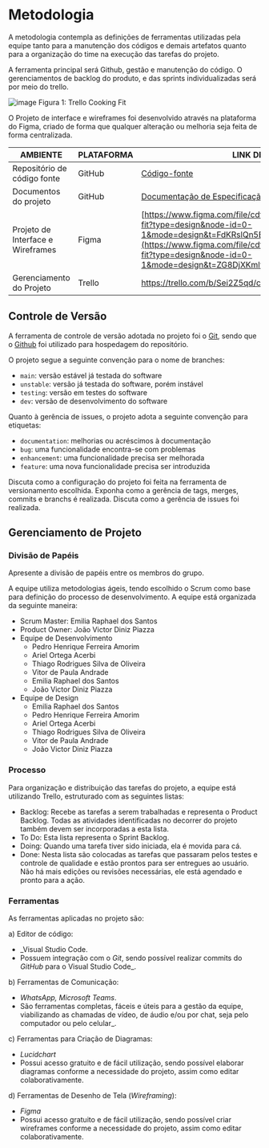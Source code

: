 
# Metodologia



A metodologia contempla as definições de ferramentas utilizadas pela equipe tanto para a manutenção dos códigos e demais artefatos quanto para a organização do time na execução das tarefas do projeto.

A ferramenta principal será Github, gestão e manutenção do código. O gerenciamentos de backlog do produto, e das sprints individualizadas será por meio do trello.

![image](https://github.com/ICEI-PUC-Minas-PMV-ADS/pmv-ads-2024-1-e2-proj-int-t7-grupo_cooking_fitt/assets/144388125/ae1eb064-bed4-4e2d-b80c-42df17093608)
Figura 1: Trello Cooking Fit

 O Projeto de interface e wireframes foi desenvolvido através na plataforma do Figma, criado de forma que qualquer alteração ou melhoria seja feita de forma centralizada.

 |AMBIENTE| PLATAFORMA | LINK DE ACESSO |
|--------------------|------------------------------------|----------------------------------------|
|Repositório de código fonte |GitHub |  <a href="https://github.com/ICEI-PUC-Minas-PMV-ADS/pmv-ads-2024-1-e2-proj-int-t7-grupo_cooking_fitt/blob/main/src/README.md"> Código-fonte</a>   |
|Documentos do projeto | GitHub | <a href="2-Especificação do Projeto.md"> Documentação de Especificação</a>|
|Projeto de Interface e Wireframes | Figma | [https://www.figma.com/file/cdf24jSBZuTtU9shXfT7Bc/Cooking-fit?type=design&node-id=0-1&mode=design&t=FdKRslQn5BPh7g60-0](https://www.figma.com/file/cdf24jSBZuTtU9shXfT7Bc/Cooking-fit?type=design&node-id=0-1&mode=design&t=ZG8DjXKmlto8sGc7-0)  |
|Gerenciamento do Projeto |Trello  | https://trello.com/b/Sei2Z5qd/cooking-fit  |
 
## Controle de Versão

A ferramenta de controle de versão adotada no projeto foi o
[Git](https://git-scm.com/), sendo que o [Github](https://github.com)
foi utilizado para hospedagem do repositório.

O projeto segue a seguinte convenção para o nome de branches:

- `main`: versão estável já testada do software
- `unstable`: versão já testada do software, porém instável
- `testing`: versão em testes do software
- `dev`: versão de desenvolvimento do software

Quanto à gerência de issues, o projeto adota a seguinte convenção para
etiquetas:

- `documentation`: melhorias ou acréscimos à documentação
- `bug`: uma funcionalidade encontra-se com problemas
- `enhancement`: uma funcionalidade precisa ser melhorada
- `feature`: uma nova funcionalidade precisa ser introduzida

Discuta como a configuração do projeto foi feita na ferramenta de versionamento escolhida. Exponha como a gerência de tags, merges, commits e branchs é realizada. Discuta como a gerência de issues foi realizada.


## Gerenciamento de Projeto

### Divisão de Papéis

Apresente a divisão de papéis entre os membros do grupo.

A equipe utiliza metodologias ágeis, tendo escolhido o Scrum como base para definição do processo de desenvolvimento.
A equipe está organizada da seguinte maneira:

* Scrum Master: Emilia Raphael dos Santos
* Product Owner: João Victor Diniz Piazza
* Equipe de Desenvolvimento
    * Pedro Henrique Ferreira Amorim
    * Ariel Ortega Acerbi
    * Thiago Rodrigues Silva de Oliveira
    * Vitor de Paula Andrade
    * Emilia Raphael dos Santos
    * João Victor Diniz Piazza
* Equipe de Design
    * Emilia Raphael dos Santos
    * Pedro Henrique Ferreira Amorim
    * Ariel Ortega Acerbi
    * Thiago Rodrigues Silva de Oliveira
    * Vitor de Paula Andrade
    * João Victor Diniz Piazza

### Processo

Para organização e distribuição das tarefas do projeto, a equipe está utilizando Trello, estruturado com as seguintes listas: 

* Backlog: Recebe as tarefas a serem trabalhadas e representa o Product Backlog. Todas as atividades identificadas no decorrer do projeto também devem ser incorporadas a esta lista.
* To Do: Esta lista representa o Sprint Backlog. 
* Doing: Quando uma tarefa tiver sido iniciada, ela é movida para cá.
* Done: Nesta lista são colocadas as tarefas que passaram pelos testes e controle de qualidade e estão prontos para ser entregues ao usuário. Não há mais edições ou revisões necessárias, ele está agendado e pronto para a ação.

### Ferramentas

As ferramentas aplicadas no projeto são:

a) Editor de código: 
- _Visual Studio Code.
- Possuem integração com o _Git_, sendo possível realizar commits do _GitHub_ para o Visual Studio Code_.

b) Ferramentas de Comunicação: 
- _WhatsApp, Microsoft Teams_.
- São ferramentas completas, fáceis e úteis para a gestão da equipe, viabilizando as chamadas de vídeo, de áudio e/ou por chat, seja pelo computador ou pelo celular_.

c) Ferramentas para Criação de Diagramas: 
- _Lucidchart_
- Possui acesso gratuito e de fácil utilização, sendo possível elaborar diagramas conforme a necessidade do projeto, assim como editar colaborativamente.

d) Ferramentas de Desenho de Tela (_Wireframing_): 
- _Figma_
- Possui acesso gratuito e de fácil utilização, sendo possível criar wireframes conforme a necessidade do projeto, assim como editar colaborativamente.
 
